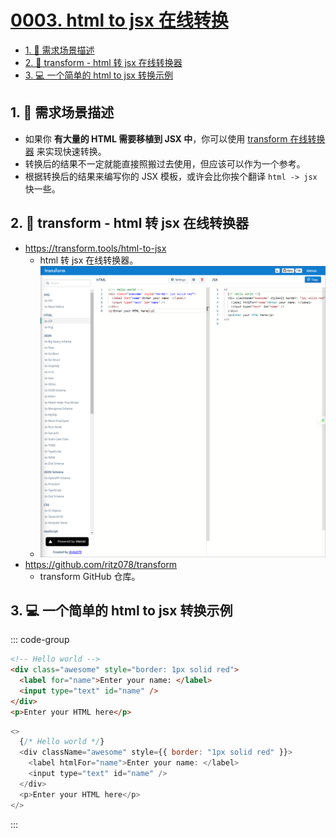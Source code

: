 # [0003. html to jsx 在线转换](https://github.com/Tdahuyou/TNotes.react/tree/main/0003.%20html%20to%20jsx%20%E5%9C%A8%E7%BA%BF%E8%BD%AC%E6%8D%A2)

<!-- region:toc -->
- [1. 📒 需求场景描述](#1--需求场景描述)
- [2. 🔗 transform - html 转 jsx 在线转换器](#2--transform---html-转-jsx-在线转换器)
- [3. 💻 一个简单的 html to jsx 转换示例](#3--一个简单的-html-to-jsx-转换示例)
<!-- endregion:toc -->

## 1. 📒 需求场景描述

- 如果你 **有大量的 HTML 需要移植到 JSX 中**，你可以使用 [transform 在线转换器](https://transform.tools/html-to-jsx) 来实现快速转换。
- 转换后的结果不一定就能直接照搬过去使用，但应该可以作为一个参考。
- 根据转换后的结果来编写你的 JSX 模板，或许会比你挨个翻译 `html -> jsx` 快一些。

## 2. 🔗 transform - html 转 jsx 在线转换器

- https://transform.tools/html-to-jsx
  - html 转 jsx 在线转换器。
  - ![](assets/2024-09-24-13-09-50.png)
- https://github.com/ritz078/transform
  - transform GitHub 仓库。

## 3. 💻 一个简单的 html to jsx 转换示例

::: code-group

```html [1️⃣ 转换前的 html]
<!-- Hello world -->
<div class="awesome" style="border: 1px solid red">
  <label for="name">Enter your name: </label>
  <input type="text" id="name" />
</div>
<p>Enter your HTML here</p>
```


```js [2️⃣ 转换后得到的 jsx]
<>
  {/* Hello world */}
  <div className="awesome" style={{ border: "1px solid red" }}>
    <label htmlFor="name">Enter your name: </label>
    <input type="text" id="name" />
  </div>
  <p>Enter your HTML here</p>
</>
```

:::
